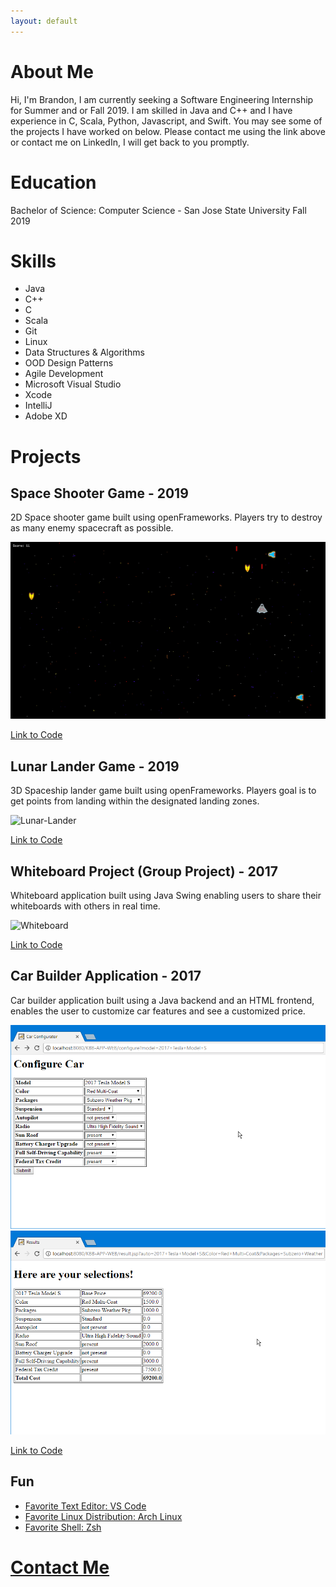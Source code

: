 ```yaml
---
layout: default
---
```


# About Me

Hi, I'm Brandon, I am currently seeking a Software Engineering Internship for Summer and or Fall 2019. I am skilled in Java and C++ and I have experience in C, Scala, Python, Javascript, and Swift. You may see some of the projects I have worked on below. Please contact me using the link above or contact me on LinkedIn, I will get back to you promptly.

# Education

Bachelor of Science: Computer Science - San Jose State University Fall 2019

# Skills

*   Java
*   C++
*   C
*   Scala
*   Git
*   Linux
*   Data Structures & Algorithms
*   OOD Design Patterns
*   Agile Development
*   Microsoft Visual Studio
*   Xcode
*   IntelliJ
*   Adobe XD

# Projects

## Space Shooter Game - 2019

2D Space shooter game built using openFrameworks. Players try to destroy as many enemy spacecraft as possible.

![Space-Shooter](assets/space-shooter.gif)

[Link to Code](https://github.com/brandon-a/2D-Shooter)

## Lunar Lander Game - 2019

3D Spaceship lander game built using openFrameworks. Players goal is to get points from landing within the designated landing zones.

![Lunar-Lander](assets/lunar-lander.gif)

[Link to Code](https://github.com/brandon-a/lunar-lander)

## Whiteboard Project (Group Project) - 2017

Whiteboard application built using Java Swing enabling users to share their whiteboards with others in real time.

![Whiteboard](assets/whiteboard.gif)

[Link to Code](https://github.com/brandon-a/whiteboard)

## Car Builder Application - 2017

Car builder application built using a Java backend and an HTML frontend, enables the user to customize car features and see a customized price.

![Car-Builder1](assets/car-builder-1.png)
![Car-Builder2](assets/car-builder-2.png)

[Link to Code](https://github.com/brandon-a/KBB-Application)

## Fun

*   [Favorite Text Editor: VS Code](https://code.visualstudio.com/)
*   [Favorite Linux Distribution: Arch Linux](https://www.archlinux.org/)
*   [Favorite Shell: Zsh](http://zsh.sourceforge.net/)


# [Contact Me](https://goo.gl/forms/a9pudj0Qp75bmENh1 "Contact Me!")

